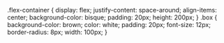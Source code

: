 .flex-container {
    display: flex;
    justify-content: space-around;
    align-items: center;
    background-color: bisque;
    padding: 20px;
    height: 200px;
}
.box {
    background-color: brown;
    color: white;
    padding: 20px;
    font-size: 12px;
    border-radius: 8px;
    width: 100px;
}
